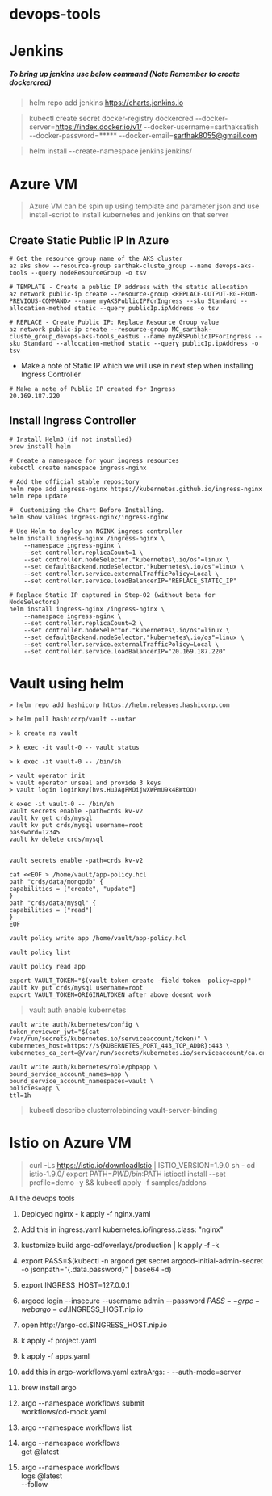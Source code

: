 # devops-tools

# Jenkins
##### To bring up jenkins use below command (Note Remember to create dockercred)
> helm repo add jenkins https://charts.jenkins.io

> kubectl create secret docker-registry dockercred --docker-server=https://index.docker.io/v1/ --docker-username=sarthaksatish --docker-password=***** --docker-email=sarthak8055@gmail.com

> helm install --create-namespace jenkins jenkins/

# Azure VM 
> Azure VM can be spin up using template and parameter json and use install-script to install kubernetes and jenkins on that server

## Create Static Public IP In Azure
```t
# Get the resource group name of the AKS cluster 
az aks show --resource-group sarthak-cluste_group --name devops-aks-tools --query nodeResourceGroup -o tsv

# TEMPLATE - Create a public IP address with the static allocation
az network public-ip create --resource-group <REPLACE-OUTPUT-RG-FROM-PREVIOUS-COMMAND> --name myAKSPublicIPForIngress --sku Standard --allocation-method static --query publicIp.ipAddress -o tsv

# REPLACE - Create Public IP: Replace Resource Group value
az network public-ip create --resource-group MC_sarthak-cluste_group_devops-aks-tools_eastus --name myAKSPublicIPForIngress --sku Standard --allocation-method static --query publicIp.ipAddress -o tsv
```
- Make a note of Static IP which we will use in next step when installing Ingress Controller
```t
# Make a note of Public IP created for Ingress
20.169.187.220
```

## Install Ingress Controller
```t
# Install Helm3 (if not installed)
brew install helm

# Create a namespace for your ingress resources
kubectl create namespace ingress-nginx

# Add the official stable repository
helm repo add ingress-nginx https://kubernetes.github.io/ingress-nginx
helm repo update

#  Customizing the Chart Before Installing. 
helm show values ingress-nginx/ingress-nginx

# Use Helm to deploy an NGINX ingress controller
helm install ingress-nginx /ingress-nginx \
    --namespace ingress-nginx \
    --set controller.replicaCount=1 \
    --set controller.nodeSelector."kubernetes\.io/os"=linux \
    --set defaultBackend.nodeSelector."kubernetes\.io/os"=linux \
    --set controller.service.externalTrafficPolicy=Local \
    --set controller.service.loadBalancerIP="REPLACE_STATIC_IP" 

# Replace Static IP captured in Step-02 (without beta for NodeSelectors)
helm install ingress-nginx /ingress-nginx \
    --namespace ingress-nginx \
    --set controller.replicaCount=2 \
    --set controller.nodeSelector."kubernetes\.io/os"=linux \
    --set defaultBackend.nodeSelector."kubernetes\.io/os"=linux \
    --set controller.service.externalTrafficPolicy=Local \
    --set controller.service.loadBalancerIP="20.169.187.220"    
```

# Vault using helm

```t
> helm repo add hashicorp https://helm.releases.hashicorp.com

> helm pull hashicorp/vault --untar

> k create ns vault

> k exec -it vault-0 -- vault status

> k exec -it vault-0 -- /bin/sh

> vault operator init
> vault operator unseal and provide 3 keys
> vault login loginkey(hvs.HuJAgFMDijwXWPmU9k4BWtOO)
```

```t
k exec -it vault-0 -- /bin/sh
vault secrets enable -path=crds kv-v2
vault kv get crds/mysql
vault kv put crds/mysql username=root 
password=12345
vault kv delete crds/mysql


vault secrets enable -path=crds kv-v2

cat <<EOF > /home/vault/app-policy.hcl
path "crds/data/mongodb" {
capabilities = ["create", "update"]
}
path "crds/data/mysql" {
capabilities = ["read"]
}
EOF

vault policy write app /home/vault/app-policy.hcl

vault policy list

vault policy read app

export VAULT_TOKEN="$(vault token create -field token -policy=app)"
vault kv put crds/mysql username=root
export VAULT_TOKEN=ORIGINALTOKEN after above doesnt work

```

> vault auth enable kubernetes

```t
vault write auth/kubernetes/config \
token_reviewer_jwt="$(cat /var/run/secrets/kubernetes.io/serviceaccount/token)" \
kubernetes_host=https://${KUBERNETES_PORT_443_TCP_ADDR}:443 \
kubernetes_ca_cert=@/var/run/secrets/kubernetes.io/serviceaccount/ca.crt
```

```t
vault write auth/kubernetes/role/phpapp \
bound_service_account_names=app \
bound_service_account_namespaces=vault \
policies=app \
ttl=1h
```

> kubectl describe clusterrolebinding vault-server-binding

# Istio on Azure VM

> curl -Ls https://istio.io/downloadIstio | ISTIO_VERSION=1.9.0 sh -
> cd istio-1.9.0/
> export PATH=$PWD/bin:$PATH
> istioctl install --set profile=demo -y && kubectl apply -f samples/addons



All the devops tools

1. Deployed nginx - k apply -f nginx.yaml
2. Add this in ingress.yaml kubernetes.io/ingress.class: "nginx"
3. kustomize build argo-cd/overlays/production | k apply -f -k
4. export PASS=$(kubectl -n argocd get secret argocd-initial-admin-secret -o jsonpath="{.data.password}" | base64 -d)
5. export INGRESS_HOST=127.0.0.1
6. argocd login --insecure --username admin --password $PASS --grpc-web argo-cd.$INGRESS_HOST.nip.io
7. open http://argo-cd.$INGRESS_HOST.nip.io
8. k apply -f project.yaml
9. k apply -f apps.yaml
10. add this in argo-workflows.yaml extraArgs: - --auth-mode=server
11. brew install argo

12. argo --namespace workflows submit \
    workflows/cd-mock.yaml

13. argo --namespace workflows list

14. argo --namespace workflows \
    get @latest

15. argo --namespace workflows \
    logs @latest \
    --follow
